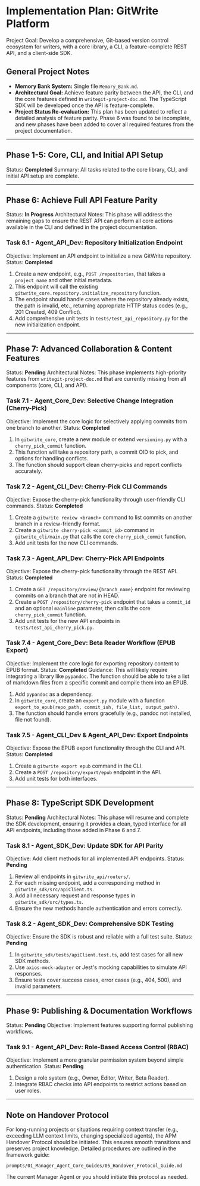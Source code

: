 # Implementation Plan: GitWrite Platform

Project Goal: Develop a comprehensive, Git-based version control ecosystem for writers, with a core library, a CLI, a feature-complete REST API, and a client-side SDK.

## General Project Notes
*   **Memory Bank System:** Single file `Memory_Bank.md`.
*   **Architectural Goal:** Achieve feature parity between the API, the CLI, and the core features defined in `writegit-project-doc.md`. The TypeScript SDK will be developed once the API is feature-complete.
*   **Project Status Re-evaluation:** This plan has been updated to reflect a detailed analysis of feature parity. Phase 6 was found to be incomplete, and new phases have been added to cover all required features from the project documentation.

---

## Phase 1-5: Core, CLI, and Initial API Setup
Status: **Completed**
Summary: All tasks related to the core library, CLI, and initial API setup are complete.

---

## Phase 6: Achieve Full API Feature Parity
Status: **In Progress**
Architectural Notes: This phase will address the remaining gaps to ensure the REST API can perform all core actions available in the CLI and defined in the project documentation.

### Task 6.1 - Agent_API_Dev: Repository Initialization Endpoint
Objective: Implement an API endpoint to initialize a new GitWrite repository.
Status: **Completed**

1.  Create a new endpoint, e.g., `POST /repositories`, that takes a `project_name` and other initial metadata.
2.  This endpoint will call the existing `gitwrite_core.repository.initialize_repository` function.
3.  The endpoint should handle cases where the repository already exists, the path is invalid, etc., returning appropriate HTTP status codes (e.g., 201 Created, 409 Conflict).
4.  Add comprehensive unit tests in `tests/test_api_repository.py` for the new initialization endpoint.

---

## Phase 7: Advanced Collaboration & Content Features
Status: **Pending**
Architectural Notes: This phase implements high-priority features from `writegit-project-doc.md` that are currently missing from all components (core, CLI, and API).

### Task 7.1 - Agent_Core_Dev: Selective Change Integration (Cherry-Pick)
Objective: Implement the core logic for selectively applying commits from one branch to another.
Status: **Completed**

1.  In `gitwrite_core`, create a new module or extend `versioning.py` with a `cherry_pick_commit` function.
2.  This function will take a repository path, a commit OID to pick, and options for handling conflicts.
3.  The function should support clean cherry-picks and report conflicts accurately.

### Task 7.2 - Agent_CLI_Dev: Cherry-Pick CLI Commands
Objective: Expose the cherry-pick functionality through user-friendly CLI commands.
Status: **Completed**

1.  Create a `gitwrite review <branch>` command to list commits on another branch in a review-friendly format.
2.  Create a `gitwrite cherry-pick <commit_id>` command in `gitwrite_cli/main.py` that calls the core `cherry_pick_commit` function.
3.  Add unit tests for the new CLI commands.

### Task 7.3 - Agent_API_Dev: Cherry-Pick API Endpoints
Objective: Expose the cherry-pick functionality through the REST API.
Status: **Completed**

1.  Create a `GET /repository/review/{branch_name}` endpoint for reviewing commits on a branch that are not in HEAD.
2.  Create a `POST /repository/cherry-pick` endpoint that takes a `commit_id` and an optional `mainline` parameter, then calls the core `cherry_pick_commit` function.
3.  Add unit tests for the new API endpoints in `tests/test_api_cherry_pick.py`.

### Task 7.4 - Agent_Core_Dev: Beta Reader Workflow (EPUB Export)
Objective: Implement the core logic for exporting repository content to EPUB format.
Status: **Completed**
Guidance: This will likely require integrating a library like `pypandoc`. The function should be able to take a list of markdown files from a specific commit and compile them into an EPUB.

1.  Add `pypandoc` as a dependency.
2.  In `gitwrite_core`, create an `export.py` module with a function `export_to_epub(repo_path, commit_ish, file_list, output_path)`.
3.  The function should handle errors gracefully (e.g., pandoc not installed, file not found).

### Task 7.5 - Agent_CLI_Dev & Agent_API_Dev: Export Endpoints
Objective: Expose the EPUB export functionality through the CLI and API.
Status: **Completed**

1.  Create a `gitwrite export epub` command in the CLI.
2.  Create a `POST /repository/export/epub` endpoint in the API.
3.  Add unit tests for both interfaces.

---

## Phase 8: TypeScript SDK Development
Status: **Pending**
Architectural Notes: This phase will resume and complete the SDK development, ensuring it provides a clean, typed interface for all API endpoints, including those added in Phase 6 and 7.

### Task 8.1 - Agent_SDK_Dev: Update SDK for API Parity
Objective: Add client methods for all implemented API endpoints.
Status: **Pending**

1.  Review all endpoints in `gitwrite_api/routers/`.
2.  For each missing endpoint, add a corresponding method in `gitwrite_sdk/src/apiClient.ts`.
3.  Add all necessary request and response types in `gitwrite_sdk/src/types.ts`.
4.  Ensure the new methods handle authentication and errors correctly.

### Task 8.2 - Agent_SDK_Dev: Comprehensive SDK Testing
Objective: Ensure the SDK is robust and reliable with a full test suite.
Status: **Pending**

1.  In `gitwrite_sdk/tests/apiClient.test.ts`, add test cases for all new SDK methods.
2.  Use `axios-mock-adapter` or Jest's mocking capabilities to simulate API responses.
3.  Ensure tests cover success cases, error cases (e.g., 404, 500), and invalid parameters.

---

## Phase 9: Publishing & Documentation Workflows
Status: **Pending**
Objective: Implement features supporting formal publishing workflows.

### Task 9.1 - Agent_API_Dev: Role-Based Access Control (RBAC)
Objective: Implement a more granular permission system beyond simple authentication.
Status: **Pending**

1.  Design a role system (e.g., Owner, Editor, Writer, Beta Reader).
2.  Integrate RBAC checks into API endpoints to restrict actions based on user roles.

---
## Note on Handover Protocol

For long-running projects or situations requiring context transfer (e.g., exceeding LLM context limits, changing specialized agents), the APM Handover Protocol should be initiated. This ensures smooth transitions and preserves project knowledge. Detailed procedures are outlined in the framework guide:

`prompts/01_Manager_Agent_Core_Guides/05_Handover_Protocol_Guide.md`

The current Manager Agent or you should initiate this protocol as needed.